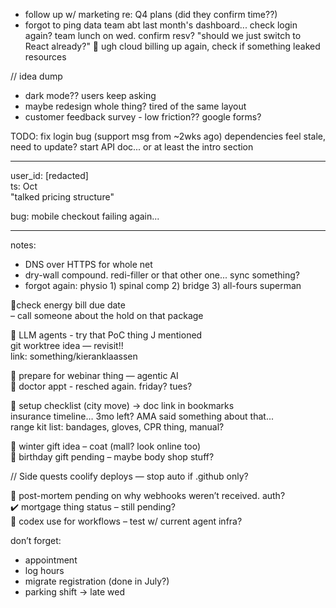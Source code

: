 - follow up w/ marketing re: Q4 plans (did they confirm time??)
- forgot to ping data team abt last month's dashboard... check login again?
team lunch on wed. confirm resv?
"should we just switch to React already?" 🤔
ugh cloud billing up again, check if something leaked resources

// idea dump
- dark mode?? users keep asking
- maybe redesign whole thing? tired of the same layout
- customer feedback survey - low friction?? google forms?

TODO:
fix login bug (support msg from ~2wks ago)
dependencies feel stale, need to update?
start API doc... or at least the intro section

---

user_id: [redacted]  
ts: Oct  
"talked pricing structure"

bug: mobile checkout failing again...

---

notes:  
- DNS over HTTPS for whole net  
- dry-wall compound. redi-filler or that other one... sync something?  
- forgot again: physio 1) spinal comp 2) bridge 3) all-fours superman

🚨check energy bill due date  
– call someone about the hold on that package  

🧠 LLM agents - try that PoC thing J mentioned  
git worktree idea — revisit!!  
link: something/kieranklaassen

💬 prepare for webinar thing — agentic AI  
💉 doctor appt - resched again. friday? tues?

🧳 setup checklist (city move) → doc link in bookmarks  
insurance timeline… 3mo left? AMA said something about that...  
range kit list: bandages, gloves, CPR thing, manual?

👗 winter gift idea – coat (mall? look online too)  
🎁 birthday gift pending – maybe body shop stuff?

// Side quests
coolify deploys — stop auto if .github only?  

🔧 post-mortem pending on why webhooks weren’t received. auth?  
✔️ mortgage thing status – still pending?  
🧪 codex use for workflows – test w/ current agent infra?

don’t forget:  
- appointment  
- log hours  
- migrate registration (done in July?)  
- parking shift → late wed  